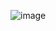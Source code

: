 ![image](https://github.com/LongTran15200/LeetC-CWars-Cchef-etc/assets/128632373/a5376c3a-528b-4689-8b8b-4cef01b5b5f4)
